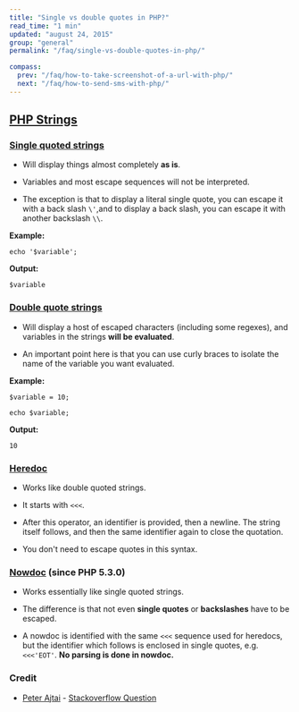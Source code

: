 ```yaml
---
title: "Single vs double quotes in PHP?"
read_time: "1 min"
updated: "august 24, 2015"
group: "general"
permalink: "/faq/single-vs-double-quotes-in-php/"

compass:
  prev: "/faq/how-to-take-screenshot-of-a-url-with-php/"
  next: "/faq/how-to-send-sms-with-php/"
---
```


## [PHP Strings](http://php.net/manual/en/language.types.string.php)

### [Single quoted strings](http://php.net/manual/en/language.types.string.php#language.types.string.syntax.single)

- Will display things almost completely **as is**.

- Variables and most escape sequences will not be interpreted.

- The exception is that to display a literal single quote, you can escape it with a back slash `\'`,and to display a back slash, you can escape it with another backslash `\\`.

**Example:**

~~~php?start_inline=1
echo '$variable';
~~~

**Output:**

~~~text
$variable
~~~

### [Double quote strings](http://www.php.net/manual/en/language.types.string.php#language.types.string.syntax.double)

- Will display a host of escaped characters (including some regexes), and variables in the strings **will be evaluated**.

- An important point here is that you can use curly braces to isolate the name of the variable you want evaluated.

**Example:**

~~~php?start_inline=1
$variable = 10;

echo $variable;
~~~

**Output:**

~~~text
10
~~~


### [Heredoc](http://www.php.net/manual/en/language.types.string.php#language.types.string.syntax.heredoc)

- Works like double quoted strings.

- It starts with `<<<`.

- After this operator, an identifier is provided, then a newline. The string itself follows, and then the same identifier again to close the quotation.

- You don't need to escape quotes in this syntax.


### [Nowdoc](http://php.net/manual/en/language.types.string.php#language.types.string.syntax.nowdoc) (since PHP 5.3.0)

- Works essentially like single quoted strings.

- The difference is that not even **single quotes** or **backslashes** have to be escaped.

- A nowdoc is identified with the same `<<<` sequence used for heredocs, but the identifier which follows is enclosed in single quotes, e.g. `<<<'EOT'`. **No parsing is done in nowdoc.**


### Credit

- [Peter Ajtai](http://stackoverflow.com/users/186636/peter-ajtai) - [Stackoverflow Question](http://stackoverflow.com/a/3446286)
